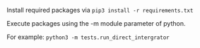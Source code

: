 Install required packages via `pip3 install -r requirements.txt`

Execute packages using the -m module parameter of python.

For example: `python3 -m tests.run_direct_intergrator`